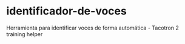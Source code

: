 # identificador-de-voces
Herramienta para identificar voces de forma automática - Tacotron 2 training helper
